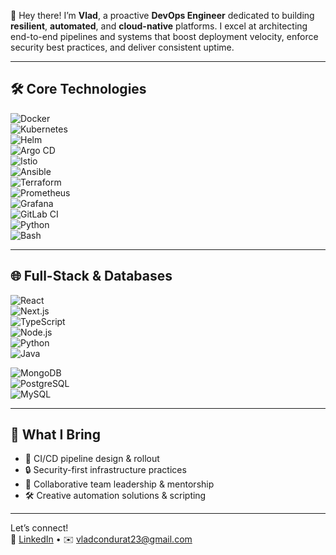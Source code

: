 👋 Hey there! I’m **Vlad**, a proactive **DevOps Engineer** dedicated to building **resilient**, **automated**, and **cloud-native** platforms. I excel at architecting end-to-end pipelines and systems that boost deployment velocity, enforce security best practices, and deliver consistent uptime.

---

## 🛠 Core Technologies

![Docker](https://img.shields.io/badge/Docker-%230db7ed.svg?style=flat&logo=docker&logoColor=white)  
![Kubernetes](https://img.shields.io/badge/Kubernetes-%23326ce5.svg?style=flat&logo=kubernetes&logoColor=white)  
![Helm](https://img.shields.io/badge/Helm-%23ffffff.svg?style=flat&logo=helm&logoColor=blue)  
![Argo CD](https://img.shields.io/badge/Argo_CD-%23772cca.svg?style=flat&logo=argo-cd&logoColor=white)  
![Istio](https://img.shields.io/badge/Istio-%23349ed9.svg?style=flat&logo=istio&logoColor=white)  
![Ansible](https://img.shields.io/badge/Ansible-%23ee0000.svg?style=flat&logo=ansible&logoColor=white)  
![Terraform](https://img.shields.io/badge/Terraform-%235835CC.svg?style=flat&logo=terraform&logoColor=white)  
![Prometheus](https://img.shields.io/badge/Prometheus-%23e6522c.svg?style=flat&logo=prometheus&logoColor=white)  
![Grafana](https://img.shields.io/badge/Grafana-%23f46800.svg?style=flat&logo=grafana&logoColor=white)  
![GitLab CI](https://img.shields.io/badge/GitLab_CI-%23fc6d26.svg?style=flat&logo=gitlab&logoColor=white)  
![Python](https://img.shields.io/badge/Python-%233776ab.svg?style=flat&logo=python&logoColor=white)  
![Bash](https://img.shields.io/badge/Bash-%23121011.svg?style=flat&logo=gnu-bash&logoColor=white)

---

## 🌐 Full-Stack & Databases

![React](https://img.shields.io/badge/React-%2320232a.svg?style=flat&logo=react&logoColor=%2361DAFB)  
![Next.js](https://img.shields.io/badge/Next.js-%23000000.svg?style=flat&logo=nextdotjs&logoColor=white)  
![TypeScript](https://img.shields.io/badge/TypeScript-%23007ACC.svg?style=flat&logo=typescript&logoColor=white)  
![Node.js](https://img.shields.io/badge/Node.js-%23339933.svg?style=flat&logo=nodedotjs&logoColor=white)  
![Python](https://img.shields.io/badge/Python-%233776ab.svg?style=flat&logo=python&logoColor=white)  
![Java](https://img.shields.io/badge/Java-%23ED8B00.svg?style=flat&logo=java&logoColor=white)

![MongoDB](https://img.shields.io/badge/MongoDB-%2347A248.svg?style=flat&logo=mongodb&logoColor=white)  
![PostgreSQL](https://img.shields.io/badge/PostgreSQL-%23336791.svg?style=flat&logo=postgresql&logoColor=white)  
![MySQL](https://img.shields.io/badge/MySQL-%23000F5E.svg?style=flat&logo=mysql&logoColor=white)

---

## 🤝 What I Bring

- 🚀 CI/CD pipeline design & rollout
- 🔒 Security-first infrastructure practices
- 🌟 Collaborative team leadership & mentorship
- 🛠️ Creative automation solutions & scripting

---

Let’s connect!  
🔗 [LinkedIn](https://www.linkedin.com/in/vlad-condurat/) • ✉️ vladcondurat23@gmail.com
